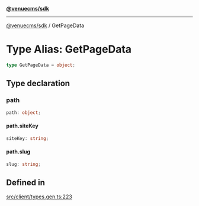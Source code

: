 [**@venuecms/sdk**](../Index.md)

***

[@venuecms/sdk](../Index.md) / GetPageData

# Type Alias: GetPageData

```ts
type GetPageData = object;
```

## Type declaration

### path

```ts
path: object;
```

#### path.siteKey

```ts
siteKey: string;
```

#### path.slug

```ts
slug: string;
```

## Defined in

[src/client/types.gen.ts:223](https://github.com/venuecms/sdk/blob/2ca50bf1921627009457658807ac341d342a13a9/src/client/types.gen.ts#L223)
